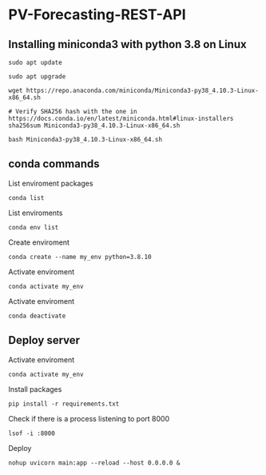 # PV-Forecasting-REST-API

## Installing miniconda3 with python 3.8 on Linux
```shell
sudo apt update
```
```shell
sudo apt upgrade
```
```shell
wget https://repo.anaconda.com/miniconda/Miniconda3-py38_4.10.3-Linux-x86_64.sh
```
```shell
# Verify SHA256 hash with the one in https://docs.conda.io/en/latest/miniconda.html#linux-installers
sha256sum Miniconda3-py38_4.10.3-Linux-x86_64.sh
```
```shell
bash Miniconda3-py38_4.10.3-Linux-x86_64.sh
```

## conda commands
List enviroment packages
```shell
conda list
```
List enviroments
```shell
conda env list
```
Create enviroment
```shell
conda create --name my_env python=3.8.10
```
Activate enviroment
```shell
conda activate my_env
```
Activate enviroment
```shell
conda deactivate 
```

## Deploy server
Activate enviroment
```shell
conda activate my_env
```
Install packages
```shell
pip install -r requirements.txt
```
Check if there is a process listening to port 8000
```shell
lsof -i :8000
```
Deploy
```shell
nohup uvicorn main:app --reload --host 0.0.0.0 &
```

